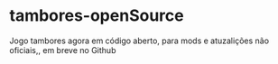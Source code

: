 # tambores-openSource
Jogo tambores agora em código aberto, para mods e atuzalições não oficiais,, em breve no Github
